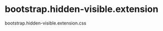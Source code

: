bootstrap.hidden-visible.extension
==================================

bootstrap.hidden-visible.extension.css
